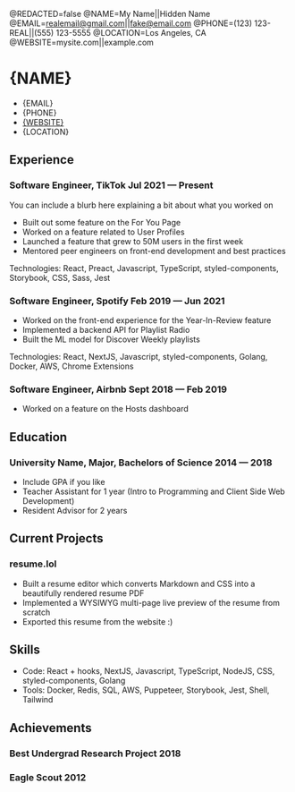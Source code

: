<!--
Welcome to resume.lol !

This is the template you can use to get started.

More documentation can be found in the docs section
>>> https://resume.lol/docs
-->
@REDACTED=false
@NAME=My Name||Hidden Name
@EMAIL=realemail@gmail.com||fake@email.com
@PHONE=(123) 123-REAL||(555) 123-5555
@LOCATION=Los Angeles, CA
@WEBSITE=mysite.com||example.com

# {NAME}

<div class="section headerInfo">

- {EMAIL}
- {PHONE}
- [{WEBSITE}](https://{WEBSITE})
- {LOCATION}

</div>

## Experience

### Software Engineer, TikTok <span class="spacer"></span> Jul 2021 &mdash; Present

You can include a blurb here explaining a bit about what you worked on

- Built out some feature on the For You Page
- Worked on a feature related to User Profiles
- Launched a feature that grew to 50M users in the first week
- Mentored peer engineers on front-end development and best practices

Technologies: React, Preact, Javascript, TypeScript, styled-components, Storybook, CSS, Sass, Jest

### Software Engineer, Spotify <span class="spacer"></span> Feb 2019 &mdash; Jun 2021

- Worked on the front-end experience for the Year-In-Review feature
- Implemented a backend API for Playlist Radio
- Built the ML model for Discover Weekly playlists

Technologies: React, NextJS, Javascript, styled-components, Golang, Docker, AWS, Chrome Extensions

### Software Engineer, Airbnb <span class="spacer"></span> Sept 2018 &mdash; Feb 2019

- Worked on a feature on the Hosts dashboard

<!-- Older resume bits can be commented out so that you can keep the info without deleting it -->

<!-- ### <span>Software Engineering Intern, Google</span> <span>Mar 2017 &mdash; Sept 2017</span>

### <span>Software Engineering Intern, Curalate</span> <span>June 2016 &mdash; Sept 2016</span> -->

## Education

### University Name, Major, Bachelors of Science <span class="spacer"></span> 2014 &mdash; 2018

- Include GPA if you like
- Teacher Assistant for 1 year (Intro to Programming and Client Side Web Development)
- Resident Advisor for 2 years

## Current Projects

### resume.lol

- Built a resume editor which converts Markdown and CSS into a beautifully rendered resume PDF
- Implemented a WYSIWYG multi-page live preview of the resume from scratch
- Exported this resume from the website :)

## Skills

- Code: React + hooks, NextJS, Javascript, TypeScript, NodeJS, CSS, styled-components, Golang
- Tools: Docker, Redis, SQL, AWS, Puppeteer, Storybook, Jest, Shell, Tailwind

## Achievements

### Best Undergrad Research Project <span class="spacer"></span> 2018

### Eagle Scout <span class="spacer"></span> 2012
